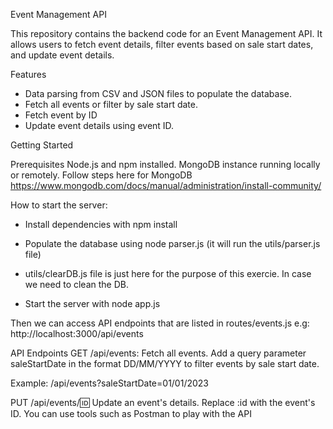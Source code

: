 Event Management API

This repository contains the backend code for an Event Management API. It allows users to fetch event details, filter events based on sale start dates, and update event details.

Features

- Data parsing from CSV and JSON files to populate the database.
- Fetch all events or filter by sale start date.
- Fetch event by ID
- Update event details using event ID.


Getting Started

Prerequisites
Node.js and npm installed.
MongoDB instance running locally or remotely.
Follow steps here for MongoDB https://www.mongodb.com/docs/manual/administration/install-community/


How to start the server:

- Install dependencies with npm install

- Populate the database using node parser.js (it will run the utils/parser.js file)
- utils/clearDB.js file is just here for the purpose of this exercie. In case we need to clean the DB.

- Start the server with node app.js

Then we can access API endpoints that are listed in routes/events.js
e.g: http://localhost:3000/api/events

API Endpoints
GET /api/events: Fetch all events. Add a query parameter saleStartDate in the format DD/MM/YYYY to filter events by sale start date.

Example: /api/events?saleStartDate=01/01/2023

PUT /api/events/:id: Update an event's details. Replace :id with the event's ID.
You can use tools such as Postman to play with the API